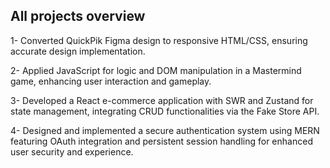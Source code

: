 ## All projects overview
1- Converted QuickPik Figma design to responsive HTML/CSS, ensuring accurate design implementation. 

2- Applied JavaScript for logic and DOM manipulation in a Mastermind game, enhancing user interaction and gameplay. 

3- Developed a React e-commerce application with SWR and Zustand for state management, integrating CRUD functionalities via the 
Fake Store API. 

4- Designed and implemented a secure authentication system using MERN featuring OAuth integration and persistent 
session handling for enhanced user security and experience. 
